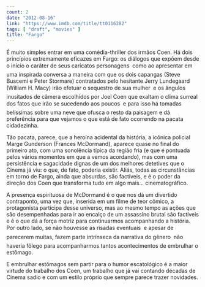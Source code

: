 ```yaml
---
count: 2
date: "2012-08-16"
link: "https://www.imdb.com/title/tt0116282"
tags: [ "draft", "movies" ]
title: "Fargo"
---
```

É muito simples entrar em uma comédia-thriller dos irmãos Coen. Há dois princípios extremamente eficazes em Fargo: os diálogos que expõem desde o início o caráter de seus caricatos personagens  como ao apresentar em uma inspirada conversa a maneira com que os dois capangas (Steve Buscemi e Peter Stormare) contratados pelo hesitante Jerry Lundegaard (William H. Macy) irão efetuar o sequestro de sua mulher  e os ângulos inusitados de câmera escolhidos por Joel Coen que exaltam o clima surreal dos fatos que irão se sucedendo aos poucos  e para isso há tomadas belíssimas sobre uma neve que ofusca o resto da paisagem e dá preferência para que vejamos o que está de fato ocorrendo na pacata cidadezinha.

Tão pacata, parece, que a heroína acidental da história, a icônica policial Marge Gunderson (Frances McDormand), aparece quase no final do primeiro ato, com uma sonolência típica da região fria (e que é pontuada pelos vários momentos em que a vemos acordando), mas com uma persistência e sagacidade dignas de um dos melhores detetives que o Cinema já viu: o que, de fato, poderia existir. Aliás, todas as circunstâncias em torno de Fargo, ainda que absurdas, são factíveis, e é o poder da direção dos Coen que transforma tudo em algo mais... cinematográfico.

A presença espirituosa de McDormand é o que nos dá um divertido contraponto, uma vez que, inserida em um filme de teor cômico, a protagonista participa desse universo, mas ao mesmo tempo as ações que são desempenhadas para ir ao encalço de um assassino brutal são factíveis e é o que dá a força motriz para continuarmos acompanhando a história. Por outro lado, se não houvesse as risadas eventuais  e apesar de parecerem muitas, fazem parte intrínseca da narrativa do gênero  não haveria fôlego para acompanharmos tantos acontecimentos de embrulhar o estômago.

E embrulhar estômagos sem partir para o humor escatológico é a maior virtude do trabalho dos Coen, um trabalho que já vai contando décadas de Cinema sadio e com um estilo próprio que sempre parece trazer novidades.
